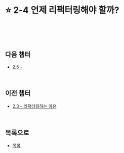 # :star: 2-4 언제 리팩터링해야 할까?

<br>

<br>

<br>

## 다음 챕터

- [2.5 - ](https://github.com/Esoolgnah/Summary_of_Refactoring_2nd_Edition/blob/main/Notes/02_리팩터링_원칙/02_05_.md)

<br>

## 이전 챕터

- [2.3 - 리팩터링하는 이유](https://github.com/Esoolgnah/Summary_of_Refactoring_2nd_Edition/blob/main/Notes/02_리팩터링_원칙/02_03_리팩터링하는_이유.md)

<br>

## 목록으로

- [목록](https://github.com/Esoolgnah/Summary_of_Refactoring_2nd_Edition/blob/main/Notes/02_리팩터링_원칙/02_00_리팩터링_원칙.md)
